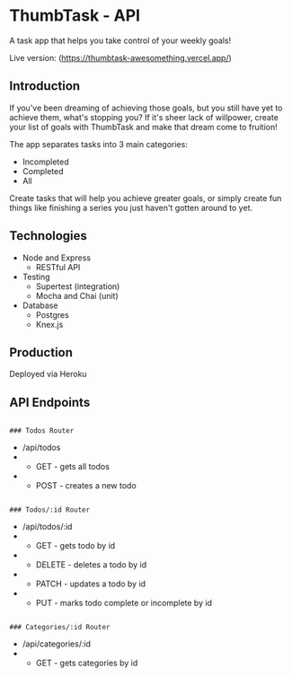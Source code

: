 # ThumbTask - API

A task app that helps you take control of your weekly goals!

Live version: (https://thumbtask-awesomething.vercel.app/)

## Introduction 

If you've been dreaming of achieving those goals, but you still have yet to achieve them, what's stopping you? If it's sheer lack of willpower, create your list of goals with ThumbTask and make that dream come to fruition! 

The app separates tasks into 3 main categories: 
* Incompleted 
* Completed
* All

Create tasks that will help you achieve greater goals, or simply create fun things like finishing a series you just haven't gotten around to yet. 

## Technologies

* Node and Express 
  * RESTful API 
* Testing 
  * Supertest (integration) 
  * Mocha and Chai (unit)
* Database 
  * Postgres
  * Knex.js 
  
## Production 

Deployed via Heroku

## API Endpoints
```

### Todos Router
```
- /api/todos
- - GET - gets all todos 
- - POST - creates a new todo 
```

### Todos/:id Router 
```
- /api/todos/:id 
- - GET - gets todo by id 
- - DELETE - deletes a todo by id 
- - PATCH - updates a todo by id 
- - PUT - marks todo complete or incomplete by id 
```

### Categories/:id Router
```
- /api/categories/:id
- - GET - gets categories by id 
```
